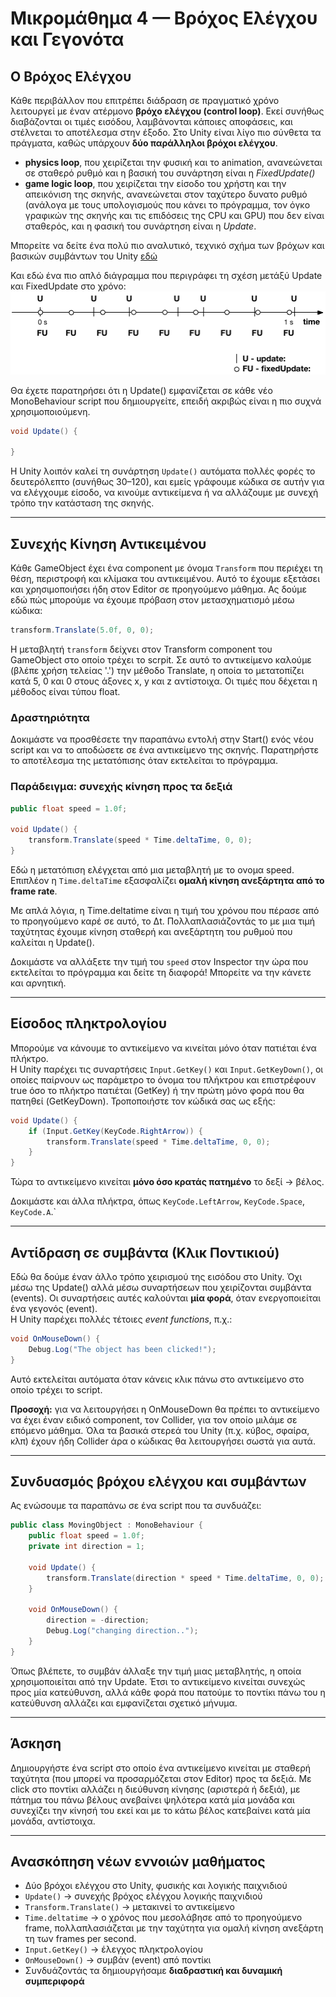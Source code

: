 # Μικρομάθημα 4 — Βρόχος Ελέγχου και Γεγονότα

## Ο Βρόχος Ελέγχου
Κάθε περιβάλλον που επιτρέπει διάδραση σε πραγματικό χρόνο λειτουργεί με έναν ατέρμονο **βρόχο ελέγχου (control loop)**.
Εκεί συνήθως διαβάζονται οι τιμές εισόδου, λαμβάνονται κάποιες αποφάσεις, και στέλνεται το αποτέλεσμα στην έξοδο.
Στο Unity είναι λίγο πιο σύνθετα τα πράγματα, καθώς υπάρχουν **δύο παράλληλοι βρόχοι ελέγχου**. 
- **physics loop**, που χειρίζεται την φυσική και το animation, ανανεώνεται σε σταθερό ρυθμό και η βασική του συνάρτηση 
είναι η *FixedUpdate()*
- **game logic loop**, που χειρίζεται την είσοδο του χρήστη και την απεικόνιση της σκηνής, ανανεώνεται στον ταχύτερο δυνατο
ρυθμό (ανάλογα με τους υπολογισμούς που κάνει το πρόγραμμα, τον όγκο γραφικών της σκηνής και τις επιδόσεις της CPU και
GPU) που δεν είναι σταθερός, και η φασική του συνάρτηση είναι η *Update*.

Μπορείτε να δείτε ένα πολύ πιο αναλυτικό, τεχνικό σχήμα των βρόχων και βασικών συμβάντων του Unity [εδώ](https://docs.unity3d.com/6000.2/Documentation/uploads/Main/monobehaviour_flowchart.svg)

Και εδώ ένα πιο απλό διάγραμμα που περιγράφει τη σχέση μετάξύ Update και FixedUpdate στο χρόνο:
![Update-FixedUpdate](../figures/update-fixedupdate.png)

Θα έχετε παρατηρήσει ότι η Update() εμφανίζεται σε κάθε νέο MonoBehaviour script που δημιουργείτε, επειδή ακριβώς
είναι η πιο συχνά χρησιμοποιούμενη.


```csharp
void Update() {

}
```

Η Unity λοιπόν καλεί τη συνάρτηση `Update()` αυτόματα πολλές φορές το δευτερόλεπτο (συνήθως 30–120), και εμείς γράφουμε
κώδικα σε αυτήν για να ελέγχουμε είσοδο, να κινούμε αντικείμενα ή να αλλάζουμε με συνεχή τρόπο την κατάσταση της σκηνής.

---

## Συνεχής Κίνηση Αντικειμένου
Κάθε GameObject έχει ένα component με όνομα `Transform` που περιέχει τη θέση, περιστροφή και κλίμακα του αντικειμένου. 
Αυτό το έχουμε εξετάσει και χρησιμοποιήσει ήδη στον Editor σε προηγούμενο μάθημα. Ας δούμε εδώ πώς μπορούμε
να έχουμε πρόβαση στον μετασχηματισμό μέσω κώδικα:

```csharp
transform.Translate(5.0f, 0, 0);
```
Η μεταβλητή `transform` δείχνει στον Transform component του GameObject στο οποίο τρέχει το scrpit. Σε αυτό το αντικείμενο
καλούμε (βλέπε χρήση τελείας '.') την μέθοδο Translate, η οποία το μετατοπίζει κατά 5, 0 και 0 στους 
άξονες x, y και z αντίστοιχα. Οι τιμές που δέχεται η μέθοδος είναι τύπου float. 

### Δραστηριότητα
Δοκιμάστε να προσθέσετε την παραπάνω
εντολή στην Start() ενός νέου script και να το αποδώσετε σε ένα αντικείμενο της σκηνής. Παρατηρήστε το αποτέλεσμα της 
μετατόπισης όταν εκτελείται το πρόγραμμα.

### Παράδειγμα: συνεχής κίνηση προς τα δεξιά

```csharp
public float speed = 1.0f;

void Update() {
    transform.Translate(speed * Time.deltaTime, 0, 0);
}
```

Εδώ η μετατόπιση ελέγχεται από μια μεταβλητή με το ονομα speed. Επιπλέον η `Time.deltaTime` εξασφαλίζει 
**ομαλή κίνηση ανεξάρτητα από το frame rate**. 

Με απλά λόγια, η Time.deltatime είναι η τιμή του χρόνου
που πέρασε από το προηγούμενο καρέ σε αυτό, το Δt. Πολλαπλασιάζοντάς το με μια τιμή ταχύτητας έχουμε
κίνηση σταθερή και ανεξάρτητη του ρυθμού που καλείται η Update().

Δοκιμάστε να αλλάξετε την τιμή του `speed` στον Inspector την ώρα που εκτελείται το πρόγραμμα και δείτε τη διαφορά! 
Μπορείτε να την κάνετε και αρνητική.

---

## Είσοδος πληκτρολογίου
Μπορούμε να κάνουμε το αντικείμενο να κινείται μόνο όταν πατιέται ένα πλήκτρο.  
Η Unity παρέχει τις συναρτήσεις `Input.GetKey()` και `Input.GetKeyDown()`, οι οποίες παίρνουν ως παράμετρο το
όνομα του πλήκτρου και επιστρέφουν true όσο το πλήκτρο πατιέται (GetKey) ή την πρώτη μόνο φορά που θα
πατηθεί (GetKeyDown). Τροποποιήστε τον κώδικά σας ως εξής:

```csharp
void Update() {
    if (Input.GetKey(KeyCode.RightArrow)) {
        transform.Translate(speed * Time.deltaTime, 0, 0);
    }
}
```

Τώρα το αντικείμενο κινείται **μόνο όσο κρατάς πατημένο** το δεξί → βέλος.

Δοκιμάστε και άλλα πλήκτρα, όπως `KeyCode.LeftArrow`, `KeyCode.Space`, `KeyCode.A`.`

---

## Αντίδραση σε συμβάντα (Κλικ Ποντικιού)
Εδώ θα δούμε έναν άλλο τρόπο χειρισμού της εισόδου στο Unity. Όχι μέσω της Update() αλλά μέσω συναρτήσεων που χειρίζονται
συμβάντα (events). Οι συναρτήσεις αυτές καλούνται **μία φορά**, όταν ενεργοποιείται ένα γεγονός (event).  
Η Unity παρέχει πολλές τέτοιες *event functions*, π.χ.:

```csharp
void OnMouseDown() {
    Debug.Log("The object has been clicked!");
}
```

Αυτό εκτελείται αυτόματα όταν κάνεις κλικ πάνω στο αντικείμενο στο οποίο τρέχει το script.

**Προσοχή:** για να λειτουργήσει η OnMouseDown θα πρέπει το αντικείμενο να έχει έναν ειδικό component, τον Collider, 
για τον οποίο μιλάμε σε επόμενο μάθημα. Όλα τα βασικά στερεά του Unity (π.χ. κύβος, σφαίρα, κλπ) έχουν ήδη Collider
άρα ο κώδικας θα λειτουργήσει σωστά για αυτά.

---

## Συνδυασμός βρόχου ελέγχου και συμβάντων
Ας ενώσουμε τα παραπάνω σε ένα script που τα συνδυάζει:

```csharp
public class MovingObject : MonoBehaviour {
    public float speed = 1.0f;
    private int direction = 1;

    void Update() {
        transform.Translate(direction * speed * Time.deltaTime, 0, 0);
    }

    void OnMouseDown() {
        direction = -direction;
        Debug.Log("changing direction..");
    }
}
```

Όπως βλέπετε, το συμβάν άλλαξε την τιμή μιας μεταβλητής, η οποία χρησιμοποιείται από την Update. Έτσι το αντικείμενο 
κινείται συνεχώς προς μία κατεύθυνση, αλλά κάθε φορά που πατούμε το ποντίκι πάνω του η κατεύθυνση αλλάζει
και εμφανίζεται σχετικό μήνυμα.

---

## Άσκηση
Δημιουργήστε ένα script στο οποίο ένα αντικείμενο κινείται με σταθερή ταχύτητα (που μπορεί να προσαρμόζεται στον Editor)
προς τα δεξιά. Με click στο ποντίκι αλλάζει η διεύθυνση κίνησης (αριστερά ή δεξιά), με πάτημα του πάνω βέλους ανεβαίνει
ψηλότερα κατά μία μονάδα και συνεχίζει την κίνησή του εκεί και με το κάτω βέλος κατεβαίνει κατά μία μονάδα, αντίστοιχα.

---

## Ανασκόπηση νέων εννοιών μαθήματος
- Δύο βρόχοι ελέγχου στο Unity, φυσικής και λογικής παιχνιδιού
- `Update()` → συνεχής βρόχος ελέγχου λογικής παιχνιδιού 
- `Transform.Translate()` → μετακινεί το αντικείμενο
- `Time.deltatime` -> ο χρόνος που μεσολάβησε από το προηγούμενο frame, πολλαπλασιάζεται με την ταχύτητα για ομαλή 
κίνηση ανεξάρτη τη των frames per second.
- `Input.GetKey()` → έλεγχος πληκτρολογίου  
- `OnMouseDown()` → συμβάν (event) από ποντίκι  
- Συνδυάζοντάς τα δημιουργήσαμε **διαδραστική και δυναμική συμπεριφορά**
